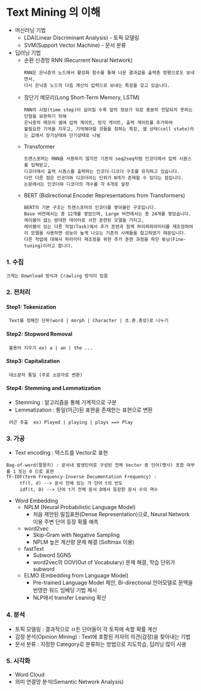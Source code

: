 Text Mining 의 이해
==================
* 머신러닝 기법
  + LDA(Linear Discriminant Analysis) - 토픽 모델링
  + SVM(Support Vector Machine) - 문서 분류
* 딥러닝 기법
  + 순환 신경망 RNN (Recurrent Neural Network)
    ```
    RNN은 은닉층의 노드에서 활성화 함수를 통해 나온 결과값을 출력층 방향으로도 보내면서, 
    다시 은닉층 노드의 다음 계산의 입력으로 보내는 특징을 갖고 있습니다.
    ```
  + 장단기 메모리(Long Short-Term Memory, LSTM)
    ```
    RNN의 시점(time step)이 길어질 수록 앞의 정보가 뒤로 충분히 전달되지 못하는 단점을 보완하기 위해 
    은닉층의 메모리 셀에 입력 게이트, 망각 게이트, 출력 게이트를 추가하여 
    불필요한 기억을 지우고, 기억해야할 것들을 정하는 특징, 셀 상태(cell state)라는 값에서 장기상태와 단기상태로 나뉨
    ```
  + Transformer
    ```
    트랜스포머는 RNN을 사용하지 않지만 기존의 seq2seq처럼 인코더에서 입력 시퀀스를 입력받고, 
    디코더에서 출력 시퀀스를 출력하는 인코더-디코더 구조를 유지하고 있습니다. 
    다만 다른 점은 인코더와 디코더라는 단위가 N개가 존재할 수 있다는 점입니다.
    논문에서는 인코더와 디코더의 개수를 각 6개로 설정
    ```
  + BERT (Bidirectional Encoder Representations from Transformers)
    ```
    BERT의 기본 구조는 트랜스포머의 인코더를 쌓아올린 구조입니다. 
    Base 버전에서는 총 12개를 쌓았으며, Large 버전에서는 총 24개를 쌓았습니다. 
    레이블이 없는 방대한 데이터로 사전 훈련된 모델을 가지고, 
    레이블이 있는 다른 작업(Task)에서 추가 훈련과 함께 하이퍼파라미터를 재조정하여 
    이 모델을 사용하면 성능이 높게 나오는 기존의 사례들을 참고하였기 때문입니다. 
    다른 작업에 대해서 파라미터 재조정을 위한 추가 훈련 과정을 파인 튜닝(Fine-tuning)이라고 합니다.
    ```


### 1. 수집 
```
크게는 Download 방식과 Crawling 방식이 있음 
```

### 2. 전처리 

#### Step1: Tokenization
```
 Text를 정해진 단위(word | morph | Character | 초.중.종성)로 나누기
```

#### Step2: Stopword Removal 
```
 불용어 지우기 ex) a | an | the ... 
```
#### Step3: Capitalization
```
 대소문자 통일 (주로 소문자로 변환) 
```
 
#### Step4: Stemming and Lemmatization 
 
* Stemming : 알고리즘을 통해 기계적으로 구분  
* Lemmatization : 통일(어근)된 표현을 존재한는 표현으로 변환 

```
 어근 추출  ex) Played | playing | plays ==> Play  
```
 
### 3. 가공
* Text encoding : 텍스트를 Vector로 표현
```
Bag-of-word(말뭉치) : 문서내 발생단어로 구성된 전체 Vector 중 단어(명사) 포함 여부를 1 또는 0 으로 표현 
TF-IDF(term Frequency-Inverse Documentation Frequency) : 
     tf(t, d) --> 문서 안에 있는 가 단어 t의 빈도 
     idf(t, D) --> 단어 t가 전체 문서 D에서 등장한 문서 수의 역수 
```
* Word Embedding 
  + NPLM (Neural Probabilistic Language Model) 
    - 처음 제안된 밀집표현(Dense Representation)으로, Neural Network 이용 주변 단어 등장 확률 예측
  + word2vec
    - Skip-Gram with Negative Sampling 
    - NPLM 높은 계산량 문제 해결 (Softmax 이용) 
  + fastText
    - Subword SGNS 
    - word2vec의 OOV(Out of Vocabulary) 문제 해결, 학습 단위가 subword 
  + ELMO (Embedding from Language Model) 
    - Pre-trained Language Model 제안, Bi-directional 언어모델로 문맥을 반영한 워드 임베딩 기법 제시 
    - NLP에서 transfer Leaning 확산 

### 4. 분석
* 토픽 모델링 : 결과적으로 ㅁ든 단어들이 각 토픽에 속할 확률 계산 
* 감정 분석(Opinion Mining) : Text에 포함된 저자의 의견(감정)을 찾아내는 기법 
* 문서 분류 : 지정한 Category로 분류하는 방법으로 지도학습, 딥러닝 많이 사용 

### 5. 시각화 
* Word Cloud
* 의미 연결망 분석(Semantic Network Analysis) 





